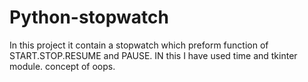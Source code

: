# Python-stopwatch
In this project  it contain a stopwatch which preform function of START.STOP.RESUME and PAUSE. 
IN this I have used time and tkinter module.
concept of oops.
